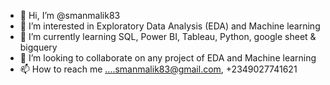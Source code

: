 - 👋 Hi, I’m @smanmalik83
- 👀 I’m interested in Exploratory Data Analysis (EDA) and Machine learning
- 🌱 I’m currently learning SQL, Power BI, Tableau, Python, google sheet & bigquery
- 💞️ I’m looking to collaborate on any project of EDA and Machine learning
- 📫 How to reach me ....smanmalik83@gmail.com, +2349027741621

<!---
smanmalik83/smanmalik83 is a ✨ special ✨ repository because its `README.md` (this file) appears on your GitHub profile.
You can click the Preview link to take a look at your changes.
--->
